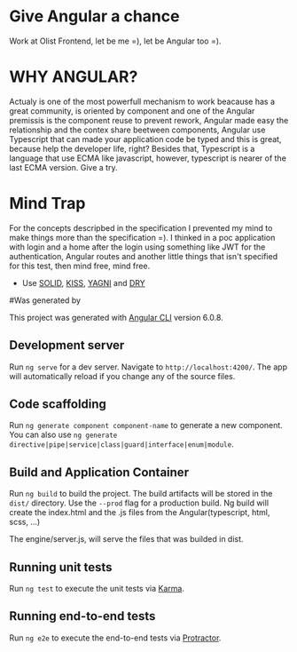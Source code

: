# Give Angular a chance

Work at Olist Frontend, let be me =), let be Angular too =).

# WHY ANGULAR?

Actualy is one of the most powerfull mechanism to work beacause has a great community, is oriented by component and one of the Angular premissis is the component reuse to prevent rework, Angular made easy the relationship and the contex share beetween components, Angular use Typescript that can made your application code be typed and this is great, because help the developer life, right? Besides that, Typescript is a language that use ECMA like javascript, however, typescript is nearer of the last ECMA version.  Give a try.

# Mind Trap

For the concepts descripbed in the specification I prevented my mind to make things more than the specification =). I thinked in a poc application with login and a home after the login using something like JWT for the authentication, Angular routes and another little things that isn't specified for this test, then mind free, mind free.

* Use [SOLID](https://en.wikipedia.org/wiki/SOLID_(object-oriented_design)), [KISS](https://en.wikipedia.org/wiki/KISS_principle), [YAGNI](https://en.wikipedia.org/wiki/You_aren%27t_gonna_need_it) and [DRY](https://en.wikipedia.org/wiki/Don%27t_repeat_yourself)

#Was generated by

This project was generated with [Angular CLI](https://github.com/angular/angular-cli) version 6.0.8.

## Development server

Run `ng serve` for a dev server. Navigate to `http://localhost:4200/`. The app will automatically reload if you change any of the source files.

## Code scaffolding

Run `ng generate component component-name` to generate a new component. You can also use `ng generate directive|pipe|service|class|guard|interface|enum|module`.

## Build and Application Container

Run `ng build` to build the project. The build artifacts will be stored in the `dist/` directory. Use the `--prod` flag for a production build. Ng build will create the index.html and the .js files from the Angular(typescript, html, scss, ...)

The engine/server.js, will serve the files that was builded in dist.

## Running unit tests

Run `ng test` to execute the unit tests via [Karma](https://karma-runner.github.io).

## Running end-to-end tests

Run `ng e2e` to execute the end-to-end tests via [Protractor](http://www.protractortest.org/).

